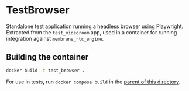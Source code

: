 # TestBrowser

Standalone test application running a headless browser using Playwright. Extracted from the
`test_videoroom` app, used in a container for running integration against `membrane_rtc_engine`.

## Building the container
```bash
docker build -t test_browser .
```

For use in tests, run `docker compose build` in the [parent of this directory](../).
